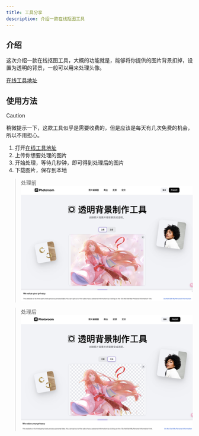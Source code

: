 ```yaml
---
title: 工具分享
description: 介绍一款在线抠图工具
---
```



## 介绍

这次介绍一款在线抠图工具，大概的功能就是，能够将你提供的图片背景扣掉，设置为透明的背景，一般可以用来处理头像。

[在线工具地址](https://www.photoroom.com/zh/tools/transparent-background)



## 使用方法

> [!CAUTION]
> 稍微提示一下，这款工具似乎是需要收费的，但是应该是每天有几次免费的机会，所以不用担心。


1. 打开[在线工具地址](https://www.photoroom.com/zh/tools/transparent-background)
2. 上传你想要处理的图片
3. 开始处理，等待几秒钟，即可得到处理后的图片
4. 下载图片，保存到本地

> 处理前
![处理前](./001.png)

> 处理后
![处理后](./002.png)
